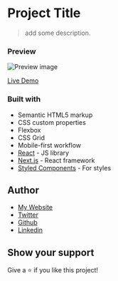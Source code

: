 # Project Title

> add some description.

### Preview

<img src="./screenshot.jpg" alt="Preview image" />

[Live Demo](#)

### Built with

- Semantic HTML5 markup
- CSS custom properties
- Flexbox
- CSS Grid
- Mobile-first workflow
- [React](https://reactjs.org/) - JS library
- [Next.js](https://nextjs.org/) - React framework
- [Styled Components](https://styled-components.com/) - For styles

## Author

-  [My Website](https://www.ismailcourr.ml)
-  [Twitter](https://www.twitter.com/ismailcourr)
-  [Github](https://github.com/Ismailco)
-  [Linkedin](https://www.linkedin.com/in/ismailcourr/)

## Show your support

Give a ⭐️ if you like this project!
